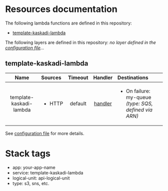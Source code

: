 # Resources documentation

The following lambda functions are defined in this repository:
- [template-kaskadi-lambda](#template-kaskadi-lambda)

The following layers are defined in this repository:
_no layer defined in the [configuration file](./serverless.yml)..._

## template-kaskadi-lambda <a name="template-kaskadi-lambda"></a>

|           Name          | Sources                | Timeout |                 Handler                 | Destinations                                                          |
| :---------------------: | :--------------------- | :-----: | :-------------------------------------: | :-------------------------------------------------------------------- |
| template-kaskadi-lambda | <ul><li>HTTP</li></ul> | default | [handler](./template-kaskadi-lambda.js) | <ul><li>On failure: my-queue _(type: SQS, defined via ARN)_</li></ul> |

See [configuration file](./serverless.yml) for more details.

# Stack tags

- app: your-app-name
- service: template-kaskadi-lambda
- logical-unit: api-logical-unit
- type: s3, sns, etc.